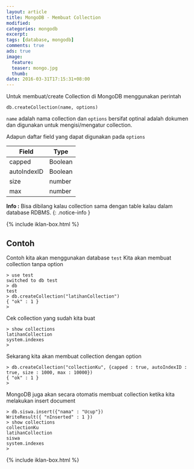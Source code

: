 ```yaml
---
layout: article
title: MongoDB - Membuat Collection
modified:
categories: mongodb
excerpt:
tags: [database, mongodb]
comments: true
ads: true
image:
  feature:
  teaser: mongo.jpg
  thumb:
date: 2016-03-31T17:15:31+08:00
---
```


Untuk membuat/create Collection di MongoDB menggunakan perintah

```
db.createCollection(name, options)
```

`name` adalah nama collection dan `options` bersifat optinal adalah dokumen dan digunakan untuk mengisi/mengatur collection.

Adapun daftar field yang dapat digunakan pada `options`

| Field     |   Type    |
|---------|---------|
| capped	    | Boolean   |
| autoIndexID |	Boolean |
| size	     | number |
| max     | 	number  |

**Info :** Bisa dibilang kalau collection sama dengan table kalau dalam database RDBMS.
{: .notice-info }

{% include iklan-box.html %}

## Contoh

Contoh kita akan menggunakan database `test`
Kita akan membuat collection tanpa option

```
> use test
switched to db test
> db
test
> db.createCollection("latihanCollection")
{ "ok" : 1 }
>
```

Cek  collection yang sudah kita buat

```
> show collections
latihanCollection
system.indexes
>
```

Sekarang kita akan membuat collection dengan option

```
> db.createCollection("collectionKu", {capped : true, autoIndexID : true, size : 1000, max : 10000})
{ "ok" : 1 }
>
```

MongoDB juga akan secara otomatis membuat collection ketika kita melakukan insert document

```
> db.siswa.insert({"nama" : "Ucup"})
WriteResult({ "nInserted" : 1 })
> show collections
collectionKu
latihanCollection
siswa
system.indexes
>
```

{% include iklan-box.html %}

